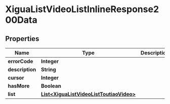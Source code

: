 # XiguaListVideoListInlineResponse200Data

## Properties
Name | Type | Description | Notes
------------ | ------------- | ------------- | -------------
**errorCode** | **Integer** |  | 
**description** | **String** |  | 
**cursor** | **Integer** |  | 
**hasMore** | **Boolean** |  | 
**list** | [**List&lt;XiguaListVideoListToutiaoVideo&gt;**](XiguaListVideoListToutiaoVideo.md) |  |  [optional]
